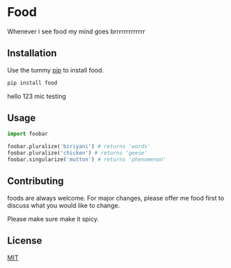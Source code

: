 # Food
Whenever i see food my mind goes brrrrrrrrrrrrr

## Installation

Use the tummy [pip](https://pip.pypa.io/en/stable/) to install food.

```bash
pip install food
```
hello 123 mic testing

## Usage

```python
import foobar

foobar.pluralize('biriyani') # returns 'words'
foobar.pluralize('chicken') # returns 'geese'
foobar.singularize('mutton') # returns 'phenomenon'
```

## Contributing
foods are always welcome. For major changes, please offer me food first to discuss what you would like to change.

Please make sure make it spicy.

## License
[MIT](https://choosealicense.com/licenses/mit/)

